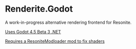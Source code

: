 # Renderite.Godot

A work-in-progress alternative rendering frontend for Resonite.

[Uses Godot 4.5 Beta 3 .NET](https://godotengine.org/article/dev-snapshot-godot-4-5-beta-3/)

[Requires a ResoniteModloader mod to fix shaders](https://github.com/Frozenreflex/Renderite.Godot.Patches)